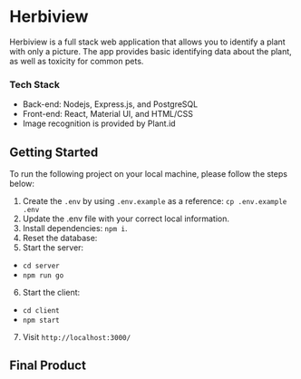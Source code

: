# Herbiview

Herbiview is a full stack web application that allows you to identify a plant with only a picture. The app provides basic identifying data about the plant, as well as toxicity for common pets. 

### Tech Stack

- Back-end: Nodejs, Express.js, and PostgreSQL
- Front-end: React, Material UI, and HTML/CSS
- Image recognition is provided by Plant.id

## Getting Started

To run the following project on your local machine, please follow the steps below:

1. Create the `.env` by using `.env.example` as a reference: `cp .env.example .env`
2. Update the .env file with your correct local information.
3. Install dependencies: `npm i`.
4. Reset the database: 
5. Start the server: 
- `cd server`
- `npm run go`
6. Start the client: 
- `cd client`
- `npm start`
7. Visit `http://localhost:3000/`


## Final Product

